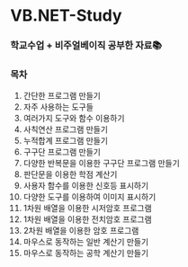 # VB.NET-Study
### 학교수업 + 비주얼베이직 공부한 자료📚

### 목차
1. 간단한 프로그램 만들기
2. 자주 사용하는 도구들
3. 여러가지 도구와 함수 이용하기
4. 사칙연산 프로그램 만들기
5. 누적합계 프로그램 만들기
6. 구구단 프로그램 만들기
7. 다양한 반복문을 이용한 구구단 프로그램 만들기
8. 판단문을 이용한 학점 계산기
9. 사용자 함수를 이용한 신호등 표시하기
10. 다양한 도구를 이용하여 이미지 표시하기
11. 1차원 배열을 이용한 시저암호 프로그램
12. 1차원 배열을 이용한 전치암호 프로그램
13. 2차원 배열을 이용한 암호 프로그램
14. 마우스로 동작하는 일반 계산기 만들기
15. 마우스로 동작하는 공학 계산기 만들기
